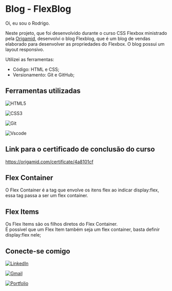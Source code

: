 # Blog - FlexBlog

Oi, eu sou o Rodrigo.

Neste projeto, que foi desenvolvido durante o curso CSS Flexbox ministrado pela [Origamid](https://origamid.com), desenvolvi o blog Flexblog, que é um blog de vendas elaborado para desenvolver as propriedades do Flexbox.
O blog possui um layout responsivo.

Utilizei as ferramentas:

- Código: HTML e CSS;
- Versionamento: Git e GitHub;

## Ferramentas utilizadas

![HTML5](https://img.shields.io/badge/HTML5-E34F26?style=for-the-badge&logo=html5&logoColor=white)

![CSS3](https://img.shields.io/badge/CSS3-1572B6?style=for-the-badge&logo=css3&logoColor=white)

![Git](https://img.shields.io/badge/GIT-E44C30?style=for-the-badge&logo=git&logoColor=white)

![Vscode](https://img.shields.io/badge/Vscode-007ACC?style=for-the-badge&logo=visual-studio-code&logoColor=white)

## Link para o certificado de conclusão do curso
https://origamid.com/certificate/4a8101cf

## Flex Container

O Flex Container é a tag que envolve os itens flex ao indicar display:flex, essa tag passa a ser um flex container.

## Flex Items

Os Flex Items são os filhos diretos do Flex Container.\
É possível que um Flex Item também seja um flex container, basta definir display:flex nele;

## Conecte-se comigo

[![LinkedIn](https://img.shields.io/badge/LinkedIn-0077B5?style=for-the-badge&logo=linkedin&logoColor=white)](https://www.linkedin.com/in/rodrigo-junqueira/)

[![Gmail](https://img.shields.io/badge/Gmail-333333?style=for-the-badge&logo=gmail&logoColor=red)](mailto:eurodrigojunqueira@gmail.com)

[![Portfolio](https://img.shields.io/badge/Portfolio-FF5722?style=for-the-badge&logo=todoist&logoColor=white)](https://rodrigojunqueiradev.github.io/)
